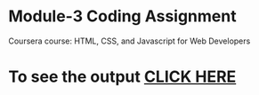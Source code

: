 

# Module-3 Coding Assignment

Coursera course: HTML, CSS, and Javascript for Web Developers

# To see the output [CLICK HERE](https://shridev123.github.io/COURSERA-HTML_CSS_AND_JAVASCRIPT-FOR-WEB-DEVELOPERS/module-3/index.html)

